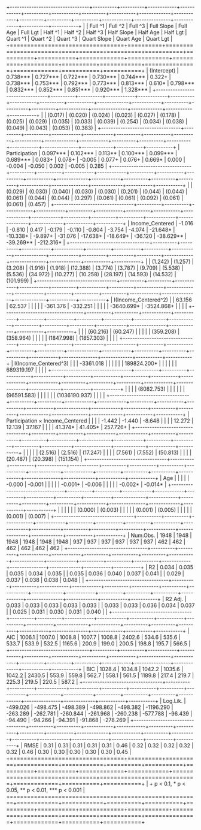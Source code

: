 
+---------------------------------+----------+----------+------------+------------+----------+-----------+----------+-----------+-------------+------------+----------+----------+----------+------------+---------------+-------------+-----------+-----------+
|                                 | Full ^1  | Full ^2  | Full ^3    | Full Slope | Full Age | Full Lgt  | Half ^1  | Half ^2   | Half ^3     | Half Slope | Half Age | Half Lgt | Quart ^1 | Quart ^2   | Quart ^3      | Quart Slope | Quart Age | Quart Lgt |
+=================================+==========+==========+============+============+==========+===========+==========+===========+=============+============+==========+==========+==========+============+===============+=============+===========+===========+
| (Intercept)                     | 0.738*** | 0.727*** | 0.722***   | 0.730***   | 0.744*** | 0.322+    | 0.738*** | 0.753***  | 0.792***    | 0.773***   | 0.813*** | 0.610*   | 0.798*** | 0.832***   | 0.852***      | 0.851***    | 0.920***  | 1.328***  |
+---------------------------------+----------+----------+------------+------------+----------+-----------+----------+-----------+-------------+------------+----------+----------+----------+------------+---------------+-------------+-----------+-----------+
|                                 | (0.017)  | (0.020)  | (0.024)    | (0.023)    | (0.027)  | (0.178)   | (0.025)  | (0.029)   | (0.035)     | (0.033)    | (0.039)  | (0.254)  | (0.034)  | (0.038)    | (0.049)       | (0.043)     | (0.053)   | (0.383)   |
+---------------------------------+----------+----------+------------+------------+----------+-----------+----------+-----------+-------------+------------+----------+----------+----------+------------+---------------+-------------+-----------+-----------+
| Participation                   | 0.097*** | 0.102*** | 0.113**    | 0.100***   | 0.099*** | 0.689***  | 0.083+   | 0.078+    | -0.005      | 0.077+     | 0.076+   | 0.669*   | 0.000    | -0.004     | -0.050        | 0.002       | -0.005    | 0.285     |
+---------------------------------+----------+----------+------------+------------+----------+-----------+----------+-----------+-------------+------------+----------+----------+----------+------------+---------------+-------------+-----------+-----------+
|                                 | (0.029)  | (0.030)  | (0.040)    | (0.030)    | (0.030)  | (0.201)   | (0.044)  | (0.044)   | (0.061)     | (0.044)    | (0.044)  | (0.297)  | (0.061)  | (0.061)    | (0.092)       | (0.061)     | (0.061)   | (0.457)   |
+---------------------------------+----------+----------+------------+------------+----------+-----------+----------+-----------+-------------+------------+----------+----------+----------+------------+---------------+-------------+-----------+-----------+
| Income_Centered                 | -1.016   | -0.810   | 0.417      | -0.179     | -0.110   | -0.804    | -3.754   | -4.074    | -21.648*    | -10.338+   | -9.897+  | -31.076  | -17.638+ | -18.649+   | -36.120       | -38.629**   | -39.269** | -212.316* |
+---------------------------------+----------+----------+------------+------------+----------+-----------+----------+-----------+-------------+------------+----------+----------+----------+------------+---------------+-------------+-----------+-----------+
|                                 | (1.242)  | (1.257)  | (3.208)    | (1.916)    | (1.918)  | (12.388)  | (3.774)  | (3.787)   | (9.709)     | (5.538)    | (5.536)  | (34.972) | (10.277) | (10.258)   | (28.197)      | (14.593)    | (14.532)  | (101.999) |
+---------------------------------+----------+----------+------------+------------+----------+-----------+----------+-----------+-------------+------------+----------+----------+----------+------------+---------------+-------------+-----------+-----------+
| I(Income_Centered^2)            |          | 63.156   | 62.537     |            |          |           |          | -361.376  | -332.251    |            |          |          |          | -3640.699* | -3524.868+    |             |           |           |
+---------------------------------+----------+----------+------------+------------+----------+-----------+----------+-----------+-------------+------------+----------+----------+----------+------------+---------------+-------------+-----------+-----------+
|                                 |          | (60.216) | (60.247)   |            |          |           |          | (359.208) | (358.964)   |            |          |          |          | (1847.998) | (1857.303)    |             |           |           |
+---------------------------------+----------+----------+------------+------------+----------+-----------+----------+-----------+-------------+------------+----------+----------+----------+------------+---------------+-------------+-----------+-----------+
| I(Income_Centered^3)            |          |          | -3361.018  |            |          |           |          |           | 189824.200* |            |          |          |          |            | 689319.197    |             |           |           |
+---------------------------------+----------+----------+------------+------------+----------+-----------+----------+-----------+-------------+------------+----------+----------+----------+------------+---------------+-------------+-----------+-----------+
|                                 |          |          | (8082.753) |            |          |           |          |           | (96591.583) |            |          |          |          |            | (1036190.937) |             |           |           |
+---------------------------------+----------+----------+------------+------------+----------+-----------+----------+-----------+-------------+------------+----------+----------+----------+------------+---------------+-------------+-----------+-----------+
| Participation × Income_Centered |          |          |            | -1.442     | -1.440   | -8.648    |          |           |             | 12.272     | 12.139   | 37.167   |          |            |               | 41.374*     | 41.405*   | 257.726+  |
+---------------------------------+----------+----------+------------+------------+----------+-----------+----------+-----------+-------------+------------+----------+----------+----------+------------+---------------+-------------+-----------+-----------+
|                                 |          |          |            | (2.516)    | (2.516)  | (17.247)  |          |           |             | (7.561)    | (7.552)  | (50.813) |          |            |               | (20.487)    | (20.398)  | (151.154) |
+---------------------------------+----------+----------+------------+------------+----------+-----------+----------+-----------+-------------+------------+----------+----------+----------+------------+---------------+-------------+-----------+-----------+
| Age                             |          |          |            |            | -0.000   | -0.001    |          |           |             |            | -0.001+  | -0.006   |          |            |               |             | -0.002*   | -0.014*   |
+---------------------------------+----------+----------+------------+------------+----------+-----------+----------+-----------+-------------+------------+----------+----------+----------+------------+---------------+-------------+-----------+-----------+
|                                 |          |          |            |            | (0.000)  | (0.003)   |          |           |             |            | (0.001)  | (0.005)  |          |            |               |             | (0.001)   | (0.007)   |
+---------------------------------+----------+----------+------------+------------+----------+-----------+----------+-----------+-------------+------------+----------+----------+----------+------------+---------------+-------------+-----------+-----------+
| Num.Obs.                        | 1948     | 1948     | 1948       | 1948       | 1948     | 1948      | 937      | 937       | 937         | 937        | 937      | 937      | 462      | 462        | 462           | 462         | 462       | 462       |
+---------------------------------+----------+----------+------------+------------+----------+-----------+----------+-----------+-------------+------------+----------+----------+----------+------------+---------------+-------------+-----------+-----------+
| R2                              | 0.034    | 0.035    | 0.035      | 0.034      | 0.035    |           | 0.035    | 0.036     | 0.040       | 0.037      | 0.041    |          | 0.029    | 0.037      | 0.038         | 0.038       | 0.048     |           |
+---------------------------------+----------+----------+------------+------------+----------+-----------+----------+-----------+-------------+------------+----------+----------+----------+------------+---------------+-------------+-----------+-----------+
| R2 Adj.                         | 0.033    | 0.033    | 0.033      | 0.033      | 0.033    |           | 0.033    | 0.033     | 0.036       | 0.034      | 0.037    |          | 0.025    | 0.031      | 0.030         | 0.031       | 0.040     |           |
+---------------------------------+----------+----------+------------+------------+----------+-----------+----------+-----------+-------------+------------+----------+----------+----------+------------+---------------+-------------+-----------+-----------+
| AIC                             | 1006.1   | 1007.0   | 1008.8     | 1007.7     | 1008.8   | 2402.6    | 534.6    | 535.6     | 533.7       | 533.9      | 532.5    | 1165.6   | 200.9    | 199.0      | 200.5         | 198.8       | 195.7     | 566.5     |
+---------------------------------+----------+----------+------------+------------+----------+-----------+----------+-----------+-------------+------------+----------+----------+----------+------------+---------------+-------------+-----------+-----------+
| BIC                             | 1028.4   | 1034.8   | 1042.2     | 1035.6     | 1042.2   | 2430.5    | 553.9    | 559.8     | 562.7       | 558.1      | 561.5    | 1189.8   | 217.4    | 219.7      | 225.3         | 219.5       | 220.5     | 587.2     |
+---------------------------------+----------+----------+------------+------------+----------+-----------+----------+-----------+-------------+------------+----------+----------+----------+------------+---------------+-------------+-----------+-----------+
| Log.Lik.                        | -499.026 | -498.475 | -498.389   | -498.862   | -498.382 | -1196.290 | -263.289 | -262.781  | -260.844    | -261.968   | -260.238 | -577.788 | -96.439  | -94.490    | -94.266       | -94.391     | -91.868   | -278.269  |
+---------------------------------+----------+----------+------------+------------+----------+-----------+----------+-----------+-------------+------------+----------+----------+----------+------------+---------------+-------------+-----------+-----------+
| RMSE                            | 0.31     | 0.31     | 0.31       | 0.31       | 0.31     | 0.46      | 0.32     | 0.32      | 0.32        | 0.32       | 0.32     | 0.46     | 0.30     | 0.30       | 0.30          | 0.30        | 0.30      | 0.45      |
+=================================+==========+==========+============+============+==========+===========+==========+===========+=============+============+==========+==========+==========+============+===============+=============+===========+===========+
| + p < 0.1, * p < 0.05, ** p < 0.01, *** p < 0.001                                                                                                                                                                                                            |
+=================================+==========+==========+============+============+==========+===========+==========+===========+=============+============+==========+==========+==========+============+===============+=============+===========+===========+
